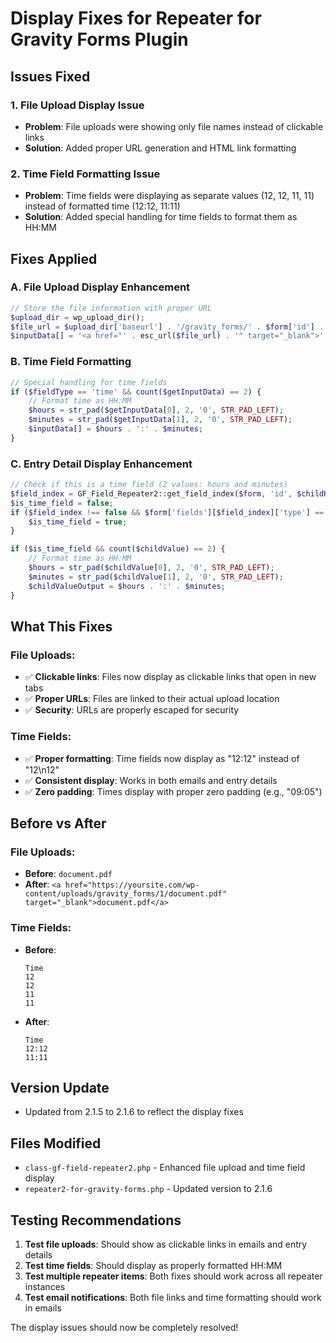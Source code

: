 # Display Fixes for Repeater for Gravity Forms Plugin

## Issues Fixed

### 1. **File Upload Display Issue**
- **Problem**: File uploads were showing only file names instead of clickable links
- **Solution**: Added proper URL generation and HTML link formatting

### 2. **Time Field Formatting Issue**
- **Problem**: Time fields were displaying as separate values (12, 12, 11, 11) instead of formatted time (12:12, 11:11)
- **Solution**: Added special handling for time fields to format them as HH:MM

## Fixes Applied

### A. **File Upload Display Enhancement**
```php
// Store the file information with proper URL
$upload_dir = wp_upload_dir();
$file_url = $upload_dir['baseurl'] . '/gravity_forms/' . $form['id'] . '/' . $file_data['name'];
$inputData[] = '<a href="' . esc_url($file_url) . '" target="_blank">' . esc_html($file_data['name']) . '</a>';
```

### B. **Time Field Formatting**
```php
// Special handling for time fields
if ($fieldType == 'time' && count($getInputData) == 2) {
    // Format time as HH:MM
    $hours = str_pad($getInputData[0], 2, '0', STR_PAD_LEFT);
    $minutes = str_pad($getInputData[1], 2, '0', STR_PAD_LEFT);
    $inputData[] = $hours . ':' . $minutes;
}
```

### C. **Entry Detail Display Enhancement**
```php
// Check if this is a time field (2 values: hours and minutes)
$field_index = GF_Field_Repeater2::get_field_index($form, 'id', $childKey);
$is_time_field = false;
if ($field_index !== false && $form['fields'][$field_index]['type'] == 'time') {
    $is_time_field = true;
}

if ($is_time_field && count($childValue) == 2) {
    // Format time as HH:MM
    $hours = str_pad($childValue[0], 2, '0', STR_PAD_LEFT);
    $minutes = str_pad($childValue[1], 2, '0', STR_PAD_LEFT);
    $childValueOutput = $hours . ':' . $minutes;
}
```

## What This Fixes

### **File Uploads:**
- ✅ **Clickable links**: Files now display as clickable links that open in new tabs
- ✅ **Proper URLs**: Files are linked to their actual upload location
- ✅ **Security**: URLs are properly escaped for security

### **Time Fields:**
- ✅ **Proper formatting**: Time fields now display as "12:12" instead of "12\n12"
- ✅ **Consistent display**: Works in both emails and entry details
- ✅ **Zero padding**: Times display with proper zero padding (e.g., "09:05")

## Before vs After

### **File Uploads:**
- **Before**: `document.pdf`
- **After**: `<a href="https://yoursite.com/wp-content/uploads/gravity_forms/1/document.pdf" target="_blank">document.pdf</a>`

### **Time Fields:**
- **Before**: 
  ```
  Time
  12
  12
  11
  11
  ```
- **After**: 
  ```
  Time
  12:12
  11:11
  ```

## Version Update
- Updated from 2.1.5 to 2.1.6 to reflect the display fixes

## Files Modified
- `class-gf-field-repeater2.php` - Enhanced file upload and time field display
- `repeater2-for-gravity-forms.php` - Updated version to 2.1.6

## Testing Recommendations

1. **Test file uploads**: Should show as clickable links in emails and entry details
2. **Test time fields**: Should display as properly formatted HH:MM
3. **Test multiple repeater items**: Both fixes should work across all repeater instances
4. **Test email notifications**: Both file links and time formatting should work in emails

The display issues should now be completely resolved!
